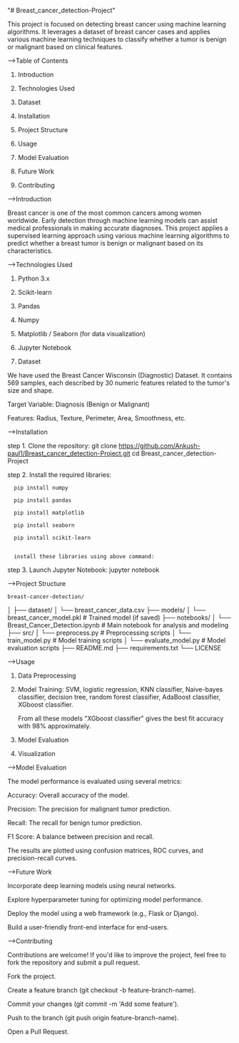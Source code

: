 "# Breast_cancer_detection-Project" 

This project is focused on detecting breast cancer using machine learning algorithms. It leverages a dataset of breast cancer cases and applies various machine learning techniques to classify whether a tumor is benign or malignant based on clinical features.

-->Table of Contents

1. Introduction

2. Technologies Used

3. Dataset

4. Installation

5. Project Structure

6. Usage

7. Model Evaluation

8. Future Work

9. Contributing

-->Introduction

Breast cancer is one of the most common cancers among women worldwide. Early detection through machine learning models can assist medical professionals in making accurate diagnoses. This project applies a supervised learning approach using various machine learning algorithms to predict whether a breast tumor is benign or malignant based on its characteristics.

-->Technologies Used

1. Python 3.x

2. Scikit-learn

3. Pandas

4. Numpy

5. Matplotlib / Seaborn (for data visualization)

6. Jupyter Notebook

7. Dataset

We have used the Breast Cancer Wisconsin (Diagnostic) Dataset. It contains 569 samples, each described by 30 numeric features related to the tumor's size and shape.

Target Variable: Diagnosis (Benign or Malignant)

Features: Radius, Texture, Perimeter, Area, Smoothness, etc.

-->Installation

step 1. Clone the repository:
      git clone https://github.com/Ankush-paul1/Breast_cancer_detection-Project.git
      cd Breast_cancer_detection-Project

step 2. Install the required libraries:
     
      pip install numpy
      
      pip install pandas
      
      pip install matplotlib
      
      pip install seaborn
      
      pip install scikit-learn


      install these libraries using above command: 

step 3. Launch Jupyter Notebook:
      jupyter notebook

-->Project Structure

    breast-cancer-detection/
│
├── dataset/
│   └── breast_cancer_data.csv
├── models/
│   └── breast_cancer_model.pkl  # Trained model (if saved)
├── notebooks/
│   └── Breast_Cancer_Detection.ipynb  # Main notebook for analysis and modeling
├── src/
│   └── preprocess.py           # Preprocessing scripts
│   └── train_model.py          # Model training scripts
│   └── evaluate_model.py       # Model evaluation scripts
├── README.md
├── requirements.txt
└── LICENSE

-->Usage

1. Data Preprocessing

2. Model Training:
      SVM, logistic regression, KNN classifier, Naive-bayes classifier, decision tree, random forest classifier, AdaBoost classifier, XGboost classifier.

      From all these models "XGboost classifier" gives the best fit accuracy with 98% approximately.
   
4. Model Evaluation

5. Visualization

-->Model Evaluation

The model performance is evaluated using several metrics:

Accuracy: Overall accuracy of the model.

Precision: The precision for malignant tumor prediction.

Recall: The recall for benign tumor prediction.

F1 Score: A balance between precision and recall.

The results are plotted using confusion matrices, ROC curves, and precision-recall curves.

-->Future Work

Incorporate deep learning models using neural networks.

Explore hyperparameter tuning for optimizing model performance.

Deploy the model using a web framework (e.g., Flask or Django).

Build a user-friendly front-end interface for end-users.

-->Contributing

Contributions are welcome! If you'd like to improve the project, feel free to fork the repository and submit a pull request.

Fork the project.

Create a feature branch (git checkout -b feature-branch-name).

Commit your changes (git commit -m 'Add some feature').

Push to the branch (git push origin feature-branch-name).

Open a Pull Request.





